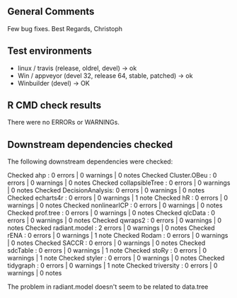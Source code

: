 ## General Comments

Few bug fixes.
Best Regards, Christoph

## Test environments

* linux / travis (release, oldrel, devel) -> ok
* Win / appveyor (devel 32, release 64, stable, patched) -> ok
* Winbuilder (devel) -> OK

## R CMD check results

There were no ERRORs or WARNINGs.

## Downstream dependencies checked

The following downstream dependencies were checked:

Checked ahp             : 0 errors | 0 warnings | 0 notes
Checked Cluster.OBeu    : 0 errors | 0 warnings | 0 notes
Checked collapsibleTree : 0 errors | 0 warnings | 0 notes
Checked DecisionAnalysis: 0 errors | 0 warnings | 0 notes
Checked echarts4r       : 0 errors | 0 warnings | 1 note 
Checked hR              : 0 errors | 0 warnings | 0 notes
Checked nonlinearICP    : 0 errors | 0 warnings | 0 notes
Checked prof.tree       : 0 errors | 0 warnings | 0 notes
Checked qlcData         : 0 errors | 0 warnings | 0 notes
Checked qwraps2         : 0 errors | 0 warnings | 0 notes
Checked radiant.model   : 2 errors | 0 warnings | 0 notes
Checked rENA            : 0 errors | 0 warnings | 1 note 
Checked Rodam           : 0 errors | 0 warnings | 0 notes
Checked SACCR           : 0 errors | 0 warnings | 0 notes
Checked sdcTable        : 0 errors | 0 warnings | 1 note 
Checked stoRy           : 0 errors | 0 warnings | 1 note 
Checked styler          : 0 errors | 0 warnings | 0 notes
Checked tidygraph       : 0 errors | 0 warnings | 1 note 
Checked triversity      : 0 errors | 0 warnings | 0 notes

The problem in radiant.model doesn't seem to be related to data.tree
